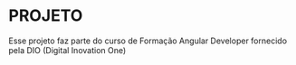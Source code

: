 # PROJETO

Esse projeto faz parte do curso de Formação Angular Developer fornecido pela DIO (Digital Inovation One)


